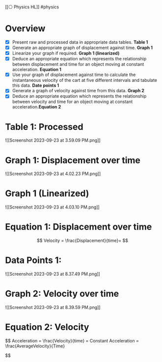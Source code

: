 [[⚪ Physics HL]] #physics 

# Overview 
- [x] Present raw and processed data in appropriate data tables. **Table 1**
- [x] Generate an appropriate graph of displacement against time. **Graph 1**
- [x] Linearize your graph if required. **Graph 1 (linearized)**
- [x] Deduce an appropriate equation which represents the relationship between displacement and time for an object moving at constant acceleration. **Equation 1**
- [x] Use your graph of displacement against time to calculate the instantaneous velocity of the cart at five different intervals and tabulate this data. **Date points 1**
- [x] Generate a graph of velocity against time from this data. **Graph 2**
- [x] Deduce an appropriate equation which represents the relationship between velocity and time for an object moving at constant acceleration.**Equation 2**

# Table 1: Processed
![[Screenshot 2023-09-23 at 3.59.09 PM.png]]


# Graph 1: Displacement over time 
![[Screenshot 2023-09-23 at 4.02.23 PM.png]]

# Graph 1 (Linearized)
![[Screenshot 2023-09-23 at 4.03.10 PM.png]]


# Equation 1: Displacement over time

$$
Velocity = \frac{Displacement}{time}= 
$$
# Data Points 1: 
![[Screenshot 2023-09-23 at 8.37.49 PM.png]]

# Graph 2: Velocity over time
![[Screenshot 2023-09-23 at 8.39.59 PM.png]]

# Equation 2: Velocity 
$$
Acceleration = \frac{Velocity}{time} = Constant Acceleration = \frac{AverageVelocity}{Time}

$$
